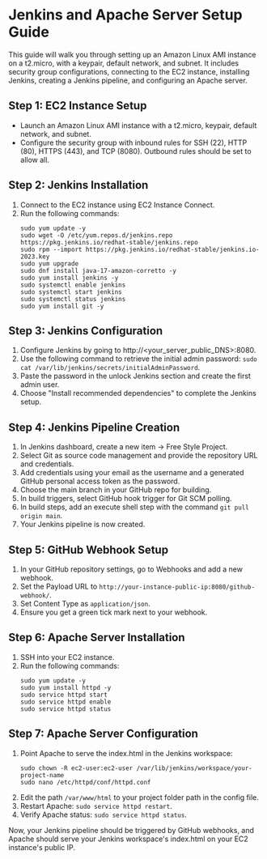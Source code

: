 # Jenkins and Apache Server Setup Guide

This guide will walk you through setting up an Amazon Linux AMI instance on a t2.micro, with a keypair, default network, and subnet. It includes security group configurations, connecting to the EC2 instance, installing Jenkins, creating a Jenkins pipeline, and configuring an Apache server.

## Step 1: EC2 Instance Setup
- Launch an Amazon Linux AMI instance with a t2.micro, keypair, default network, and subnet.
- Configure the security group with inbound rules for SSH (22), HTTP (80), HTTPS (443), and TCP (8080). Outbound rules should be set to allow all.

## Step 2: Jenkins Installation
1. Connect to the EC2 instance using EC2 Instance Connect.
2. Run the following commands:
    ```
    sudo yum update -y
    sudo wget -O /etc/yum.repos.d/jenkins.repo https://pkg.jenkins.io/redhat-stable/jenkins.repo
    sudo rpm --import https://pkg.jenkins.io/redhat-stable/jenkins.io-2023.key
    sudo yum upgrade
    sudo dnf install java-17-amazon-corretto -y
    sudo yum install jenkins -y
    sudo systemctl enable jenkins
    sudo systemctl start jenkins
    sudo systemctl status jenkins
    sudo yum install git -y
    ```

## Step 3: Jenkins Configuration
1. Configure Jenkins by going to http://<your_server_public_DNS>:8080.
2. Use the following command to retrieve the initial admin password: `sudo cat /var/lib/jenkins/secrets/initialAdminPassword`.
3. Paste the password in the unlock Jenkins section and create the first admin user.
4. Choose "Install recommended dependencies" to complete the Jenkins setup.

## Step 4: Jenkins Pipeline Creation
1. In Jenkins dashboard, create a new item → Free Style Project.
2. Select Git as source code management and provide the repository URL and credentials.
3. Add credentials using your email as the username and a generated GitHub personal access token as the password.
4. Choose the main branch in your GitHub repo for building.
5. In build triggers, select GitHub hook trigger for Git SCM polling.
6. In build steps, add an execute shell step with the command `git pull origin main`.
7. Your Jenkins pipeline is now created.

## Step 5: GitHub Webhook Setup
1. In your GitHub repository settings, go to Webhooks and add a new webhook.
2. Set the Payload URL to `http://your-instance-public-ip:8080/github-webhook/`.
3. Set Content Type as `application/json`.
4. Ensure you get a green tick mark next to your webhook.

## Step 6: Apache Server Installation
1. SSH into your EC2 instance.
2. Run the following commands:
    ```
    sudo yum update -y
    sudo yum install httpd -y
    sudo service httpd start
    sudo service httpd enable
    sudo service httpd status
    ```

## Step 7: Apache Server Configuration
1. Point Apache to serve the index.html in the Jenkins workspace:
    ```
    sudo chown -R ec2-user:ec2-user /var/lib/jenkins/workspace/your-project-name
    sudo nano /etc/httpd/conf/httpd.conf
    ```
2. Edit the path `/var/www/html` to your project folder path in the config file.
3. Restart Apache: `sudo service httpd restart`.
4. Verify Apache status: `sudo service httpd status`.

Now, your Jenkins pipeline should be triggered by GitHub webhooks, and Apache should serve your Jenkins workspace's index.html on your EC2 instance's public IP.